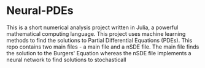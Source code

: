 # Neural-PDEs

This is a short numerical analysis project written in Julia, a powerful mathematical computing language. This project uses machine learning methods to find the solutions to Partial Differential Equations (PDEs). This repo contains two main files - a main file and a nSDE file. The main file finds the solution to the Burgers' Equation whereas the nSDE file implements a neural network to find solutions to stochasticall
